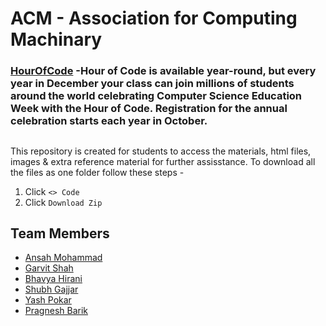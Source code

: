 # ACM - Association for Computing Machinary

### [HourOfCode](https://hourofcode.com/in/gb) -Hour of Code is available year-round, but every year in December your class can join millions of students around the world celebrating Computer Science Education Week with the Hour of Code. Registration for the annual celebration starts each year in October.

##

This repository is created for students to access the materials, html files, images & extra reference material for further assisstance.
To download all the files as one folder follow these steps -
1. Click ```<> Code```
2. Click ```Download Zip```

##

## Team Members
- [Ansah Mohammad](https://github.com/AnsahMohammad)
- [Garvit Shah](https://github.com/gobbledy-gook)
- [Bhavya Hirani](https://github.com/BHsketch)
- [Shubh Gajjar](https://github.com/Shubhgajj2004)
- [Yash Pokar](https://github.com/yd3112)
- [Pragnesh Barik](https://github.com/pragneshbarik)

